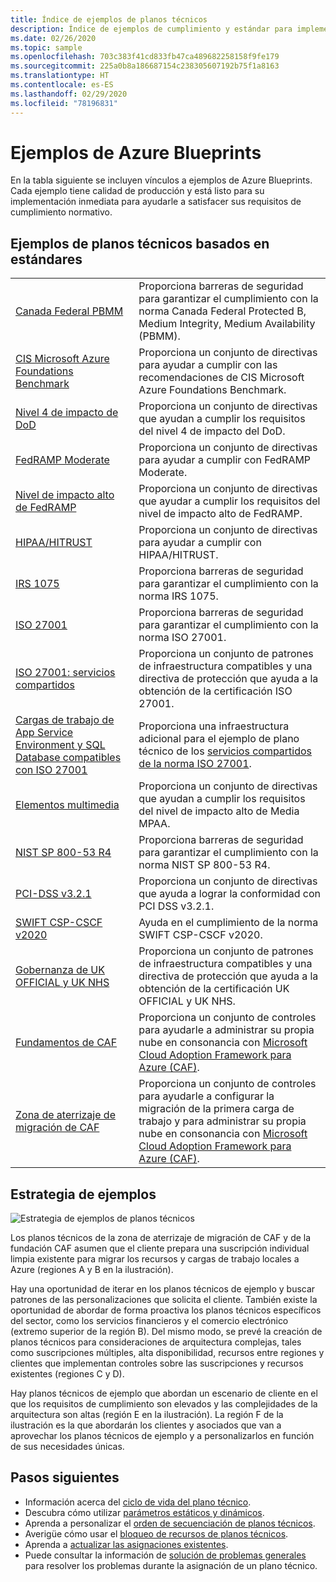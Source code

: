 ```yaml
---
title: Índice de ejemplos de planos técnicos
description: Índice de ejemplos de cumplimiento y estándar para implementar entornos, directivas y las bases de Cloud Adoption Framework con Azure Blueprints.
ms.date: 02/26/2020
ms.topic: sample
ms.openlocfilehash: 703c383f41cd833fb47ca489682258158f9fe179
ms.sourcegitcommit: 225a0b8a186687154c238305607192b75f1a8163
ms.translationtype: HT
ms.contentlocale: es-ES
ms.lasthandoff: 02/29/2020
ms.locfileid: "78196831"
---
```

# <a name="azure-blueprints-samples"></a>Ejemplos de Azure Blueprints

En la tabla siguiente se incluyen vínculos a ejemplos de Azure Blueprints. Cada ejemplo tiene calidad de producción y está listo para su implementación inmediata para ayudarle a satisfacer sus requisitos de cumplimiento normativo.

## <a name="standards-based-blueprint-samples"></a>Ejemplos de planos técnicos basados en estándares

|  |  |
|---------|---------|
| [Canada Federal PBMM](./canada-federal-pbmm/index.md) | Proporciona barreras de seguridad para garantizar el cumplimiento con la norma Canada Federal Protected B, Medium Integrity, Medium Availability (PBMM). |
| [CIS Microsoft Azure Foundations Benchmark](./cis-azure-1.1.0/index.md)| Proporciona un conjunto de directivas para ayudar a cumplir con las recomendaciones de CIS Microsoft Azure Foundations Benchmark. |
| [Nivel 4 de impacto de DoD](./dod-impact-level-4/index.md) | Proporciona un conjunto de directivas que ayudan a cumplir los requisitos del nivel 4 de impacto del DoD. |
| [FedRAMP Moderate](./fedramp-m/index.md) | Proporciona un conjunto de directivas para ayudar a cumplir con FedRAMP Moderate. |
| [Nivel de impacto alto de FedRAMP](./fedramp-h/index.md) | Proporciona un conjunto de directivas que ayudar a cumplir los requisitos del nivel de impacto alto de FedRAMP. |
| [HIPAA/HITRUST](./HIPAA-HITRUST/index.md) | Proporciona un conjunto de directivas para ayudar a cumplir con HIPAA/HITRUST. |
| [IRS 1075](./irs-1075/index.md) | Proporciona barreras de seguridad para garantizar el cumplimiento con la norma IRS 1075.|
| [ISO 27001](./iso27001/index.md) | Proporciona barreras de seguridad para garantizar el cumplimiento con la norma ISO 27001. |
| [ISO 27001: servicios compartidos](./iso27001-shared/index.md) | Proporciona un conjunto de patrones de infraestructura compatibles y una directiva de protección que ayuda a la obtención de la certificación ISO 27001. |
| [Cargas de trabajo de App Service Environment y SQL Database compatibles con ISO 27001](./iso27001-ase-sql-workload/index.md) | Proporciona una infraestructura adicional para el ejemplo de plano técnico de los [servicios compartidos de la norma ISO 27001](./iso27001-shared/index.md). |
| [Elementos multimedia](./media/index.md) | Proporciona un conjunto de directivas que ayudan a cumplir los requisitos del nivel de impacto alto de Media MPAA. |
| [NIST SP 800-53 R4](./nist-sp-800-53-rev4/index.md) | Proporciona barreras de seguridad para garantizar el cumplimiento con la norma NIST SP 800-53 R4. |
| [PCI-DSS v3.2.1](./pci-dss-3.2.1/index.md) | Proporciona un conjunto de directivas que ayuda a lograr la conformidad con PCI DSS v3.2.1. |
| [SWIFT CSP-CSCF v2020](./swift-2020/index.md) | Ayuda en el cumplimiento de la norma SWIFT CSP-CSCF v2020. |
| [Gobernanza de UK OFFICIAL y UK NHS](./ukofficial/index.md) | Proporciona un conjunto de patrones de infraestructura compatibles y una directiva de protección que ayuda a la obtención de la certificación UK OFFICIAL y UK NHS. |
| [Fundamentos de CAF](./caf-foundation/index.md) | Proporciona un conjunto de controles para ayudarle a administrar su propia nube en consonancia con [Microsoft Cloud Adoption Framework para Azure (CAF)](/azure/architecture/cloud-adoption/governance/journeys/index). |
| [Zona de aterrizaje de migración de CAF](./caf-migrate-landing-zone/index.md) | Proporciona un conjunto de controles para ayudarle a configurar la migración de la primera carga de trabajo y para administrar su propia nube en consonancia con [Microsoft Cloud Adoption Framework para Azure (CAF)](/azure/architecture/cloud-adoption/migrate/index). |

## <a name="samples-strategy"></a>Estrategia de ejemplos

![Estrategia de ejemplos de planos técnicos](../media/blueprint-samples-strategy.png)

Los planos técnicos de la zona de aterrizaje de migración de CAF y de la fundación CAF asumen que el cliente prepara una suscripción individual limpia existente para migrar los recursos y cargas de trabajo locales a Azure
(regiones A y B en la ilustración).  

Hay una oportunidad de iterar en los planos técnicos de ejemplo y buscar patrones de las personalizaciones que solicita el cliente. También existe la oportunidad de abordar de forma proactiva los planos técnicos específicos del sector, como los servicios financieros y el comercio electrónico (extremo superior de la región B). Del mismo modo, se prevé la creación de planos técnicos para consideraciones de arquitectura complejas, tales como suscripciones múltiples, alta disponibilidad, recursos entre regiones y clientes que implementan controles sobre las suscripciones y recursos existentes (regiones C y D).

Hay planos técnicos de ejemplo que abordan un escenario de cliente en el que los requisitos de cumplimiento son elevados y las complejidades de la arquitectura son altas (región E en la ilustración). La región F de la ilustración es la que abordarán los clientes y asociados que van a aprovechar los planos técnicos de ejemplo y a personalizarlos en función de sus necesidades únicas.

## <a name="next-steps"></a>Pasos siguientes

- Información acerca del [ciclo de vida del plano técnico](../concepts/lifecycle.md).
- Descubra cómo utilizar [parámetros estáticos y dinámicos](../concepts/parameters.md).
- Aprenda a personalizar el [orden de secuenciación de planos técnicos](../concepts/sequencing-order.md).
- Averigüe cómo usar el [bloqueo de recursos de planos técnicos](../concepts/resource-locking.md).
- Aprenda a [actualizar las asignaciones existentes](../how-to/update-existing-assignments.md).
- Puede consultar la información de [solución de problemas generales](../troubleshoot/general.md) para resolver los problemas durante la asignación de un plano técnico.
